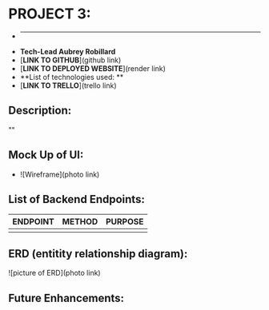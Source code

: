 # PROJECT 3: 


- ****
- **Tech-Lead Aubrey Robillard**
- [**LINK TO GITHUB**](github link)
- [**LINK TO DEPLOYED WEBSITE**](render link)
- **List of technologies used: **
- [**LINK TO TRELLO**](trello link)


## Description:
""

## Mock Up of UI:

- ![Wireframe](photo link)


## List of Backend Endpoints:

| ENDPOINT | METHOD | PURPOSE |
| -------- | ------ | ------- |
|          |        |         |



## ERD (entitity relationship diagram):

![picture of ERD](photo link)

## Future Enhancements:
